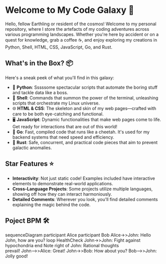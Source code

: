 # Welcome to My Code Galaxy 🌌

Hello, fellow Earthling or resident of the cosmos! Welcome to my personal repository, where I store the artefacts of my coding adventures across various programming landscapes. Whether you're here by accident or on a quest for knowledge, grab a coffee ☕, and enjoy exploring my creations in Python, Shell, HTML, CSS, JavaScript, Go, and Rust.

## What's in the Box? 📦

Here's a sneak peek of what you'll find in this galaxy:

- 🐍 **Python**: Sssssome spectacular scripts that automate the boring stuff and tackle data like a boss.
- 🐚 **Shell**: Commands that summon the power of the terminal, unleashing scripts that orchestrate my Linux universe.
- 🌐 **HTML & CSS**: The skeleton and skin of my web pages—crafted with care to be both eye-catching and functional.
- 🖥️ **JavaScript**: Dynamic functionalities that make web pages come to life. Get ready for interactions that are out of this world!
- 🚀 **Go**: Fast, compiled code that runs like a cheetah. It's used for my backend systems that need speed and efficiency.
- 🦀 **Rust**: Safe, concurrent, and practical code pieces that aim to prevent galactic anomalies.

## Star Features ⭐

- **Interactivity**: Not just static code! Examples included have interactive elements to demonstrate real-world applications.
- **Cross-Language Projects**: Some projects utilize multiple languages, showing off how they can interact harmoniously.
- **Detailed Comments**: Wherever you look, you'll find detailed comments explaining the magic behind the code.

## Poject BPM  🛠️

sequenceDiagram
    participant Alice
    participant Bob
    Alice->>John: Hello John, how are you?
    loop HealthCheck
        John->>John: Fight against hypochondria
    end
    Note right of John: Rational thoughts <br/>prevail!
    John-->>Alice: Great!
    John->>Bob: How about you?
    Bob-->>John: Jolly good!

